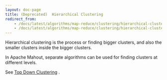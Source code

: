 ```yaml
---
layout: doc-page
title: (Deprecated)  Hierarchical Clustering
redirect_from:
    - /docs/latest/algorithms/map-reduce/clustering/hierarchical-clustering
    - /docs/latest/algorithms/map-reduce/clustering/hierarchical-clustering.html
---
```

Hierarchical clustering is the process or finding bigger clusters, and also
the smaller clusters inside the bigger clusters.

In Apache Mahout, separate algorithms can be used for finding clusters at
different levels.

See [Top Down Clustering](https://cwiki.apache.org/confluence/display/MAHOUT/Top+Down+Clustering)
.

